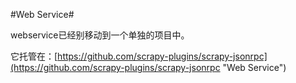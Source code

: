 #Web Service#

webservice已经别移动到一个单独的项目中。

它托管在：[https://github.com/scrapy-plugins/scrapy-jsonrpc](https://github.com/scrapy-plugins/scrapy-jsonrpc "Web Service")

